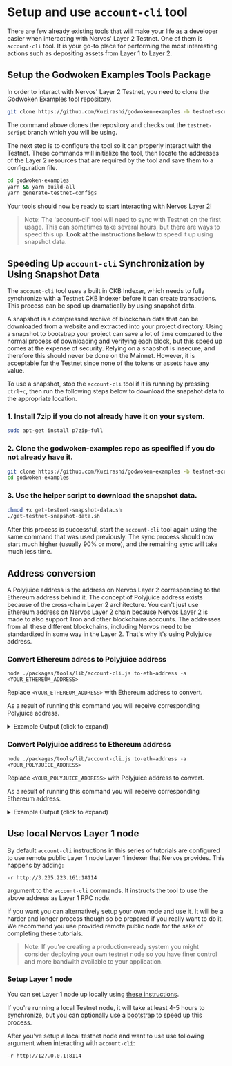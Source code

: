 # Setup and use `account-cli` tool

There are few already existing tools that will make your life as a developer easier when interacting with Nervos' Layer 2 Testnet. One of them is `account-cli` tool. It is your go-to place for performing the most interesting actions such as depositing assets from Layer 1 to Layer 2.

## Setup the Godwoken Examples Tools Package

In order to interact with Nervos' Layer 2 Testnet, you need to clone the Godwoken Examples tool repository.

```sh
git clone https://github.com/Kuzirashi/godwoken-examples -b testnet-script
```

The command above clones the repository and checks out the `testnet-script` branch which you will be using.

The next step is to configure the tool so it can properly interact with the Testnet. These commands will initialize the tool, then locate the addresses of the Layer 2 resources that are required by the tool and save them to a configuration file.

```sh
cd godwoken-examples
yarn && yarn build-all
yarn generate-testnet-configs
```

Your tools should now be ready to start interacting with Nervos Layer 2!

> Note: The 'account-cli' tool will need to sync with Testnet on the first usage. This can sometimes take several hours, but there are ways to speed this up. **Look at the instructions below** to speed it up using snapshot data.

## Speeding Up `account-cli` Synchronization by Using Snapshot Data

The `account-cli` tool uses a built in CKB Indexer, which needs to fully synchronize with a Testnet CKB Indexer before it can create transactions. This process can be sped up dramatically by using snapshot data.

A snapshot is a compressed archive of blockchain data that can be downloaded from a website and extracted into your project directory. Using a snapshot to bootstrap your project can save a lot of time compared to the normal process of downloading and verifying each block, but this speed up comes at the expense of security. Relying on a snapshot is insecure, and therefore this should never be done on the Mainnet. However, it is acceptable for the Testnet since none of the tokens or assets have any value.

To use a snapshot, stop the `account-cli` tool if it is running by pressing `ctrl+c`, then run the following steps below to download the snapshot data to the appropriate location.

### 1. Install 7zip if you do not already have it on your system.

```sh
sudo apt-get install p7zip-full
```

### 2. Clone the godwoken-examples repo as specified if you do not already have it.

```sh
git clone https://github.com/Kuzirashi/godwoken-examples -b testnet-script
cd godwoken-examples
```

### 3. Use the helper script to download the snapshot data.

```sh
chmod +x get-testnet-snapshot-data.sh
./get-testnet-snapshot-data.sh
```

After this process is successful, start the `account-cli` tool again using the same command that was used previously. The sync process should now start much higher (usually 90% or more), and the remaining sync will take much less time.

## Address conversion

A Polyjuice address is the address on Nervos Layer 2 corresponding to the Ethereum address behind it. The concept of Polyjuice address exists because of the cross-chain Layer 2 architecture. You can't just use Ethereum address on Nervos Layer 2 chain because Nervos Layer 2 is made to also support Tron and other blockchains accounts. The addresses from all these different blockchains, including Nervos need to be standardized in some way in the Layer 2. That's why it's using Polyjuice address.

### Convert Ethereum adress to Polyjuice address

```
node ./packages/tools/lib/account-cli.js to-eth-address -a <YOUR_ETHEREUM_ADDRESS>
```

Replace `<YOUR_ETHEREUM_ADDRESS>` with Ethereum address to convert.

As a result of running this command you will receive corresponding Polyjuice address.

<details>
<summary>Example Output (click to expand)</summary>

```
➜ node ./packages/tools/lib/account-cli.js to-short-address -a 0xda25163ac482dbae64bc6e421fbf51624b318308
godwoken short address: 0xcf09b6afbdce495b85e25c2aa930f04092257f0e
```

</details>

### Convert Polyjuice address to Ethereum address

```
node ./packages/tools/lib/account-cli.js to-eth-address -a <YOUR_POLYJUICE_ADDRESS>
```

Replace `<YOUR_POLYJUICE_ADDRESS>` with Polyjuice address to convert.

As a result of running this command you will receive corresponding Ethereum address.

<details>
<summary>Example Output (click to expand)</summary>

```
➜ node ./packages/tools/lib/account-cli.js to-eth-address -a 0xcf09b6afbdce495b85e25c2aa930f04092257f0e
eth eoa address: 0xda25163ac482dbae64bc6e421fbf51624b318308
```

</details>

## Use local Nervos Layer 1 node

By default `account-cli` instructions in this series of tutorials are configured to use remote public Layer 1 node Layer 1 indexer that Nervos provides. This happens by adding:
```
-r http://3.235.223.161:18114
```

argument to the `account-cli` commands. It instructs the tool to use the above address as Layer 1 RPC node.

If you want you can alternatively setup your own node and use it. It will be a harder and longer process though so be prepared if you really want to do it. We recommend you use provided remote public node for the sake of completing these tutorials.

> Note: If you're creating a production-ready system you might consider deploying your own testnet node so you have finer control and more bandwith available to your application.

### Setup Layer 1 node

You can set Layer 1 node up locally using [these instructions](https://docs.nervos.org/docs/basics/guides/testnet).

If you're running a local Testnet node, it will take at least 4-5 hours to synchronize, but you can optionally use a [bootstrap](https://ckb.tools/bootstrap) to speed up this process.

After you've setup a local testnet node and want to use use following argument when interacting with `account-cli`:
```
-r http://127.0.0.1:8114
```